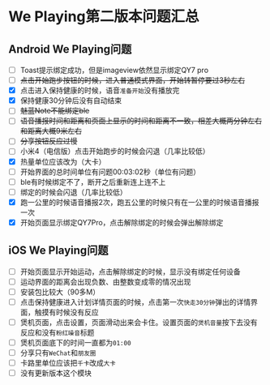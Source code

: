 # We Playing第二版本问题汇总
## Android We Playing问题
* [ ] Toast提示绑定成功，但是imageview依然显示绑定QY7 pro
* [ ] ~~点击开始跑步按钮的时候，进入普通模式界面，开始转暂停要过3秒左右~~
* [x] 点击进入保持健康的时候，语音`准备开始`没有播放完
* [x] 保持健康30分钟后没有自动结束
* [ ] ~~魅蓝Note不能绑定ble~~
* [ ] ~~语音播报时间和距离和页面上显示的时间和距离不一致，相差大概两分钟左右和距离大概9米左右~~
* [ ] ~~分享按钮反应过慢~~
* [ ] 小米4（电信版）点击开始跑步的时候会闪退（几率比较低）
* [x] 热量单位应该改为（大卡）
* [ ] 开始界面的总时间单位有问题00:03:02秒（单位有问题）
* [ ] ble有时候绑定不了，断开之后重新连上连不上
* [ ] 绑定的时候会闪退（几率比较低）
* [x] 跑一公里的时候语音播报2次，跑五公里的时候只有在一公里的时候语音播报一次
* [x] 开始页面显示绑定QY7Pro，点击解除绑定的时候会弹出解除绑定

## iOS We Playing问题
* [ ] 开始页面显示开始运动，点击解除绑定的时候，显示没有绑定任何设备
* [ ] 运动界面的距离会出现负数、由整数变成零的情况出现
* [ ] 安装包比较大（90多M）
* [ ] 点击保持健康进入计划详情页面的时候，点击第一次`快走30分钟`弹出的详情界面，触摸有时候没有反应
* [ ] 煲机页面，点击设置，页面滑动出来会卡住。设置页面的`煲机音量`按下去没有反应和没有`粉红噪音`标题
* [ ] 煲机页面底下的时间一直都为`01:00`
* [ ] 分享只有`WeChat`和`朋友圈`
* [ ] 卡路里单位应该把`千卡`改成`大卡`
* [ ] 没有更新版本这个模块

